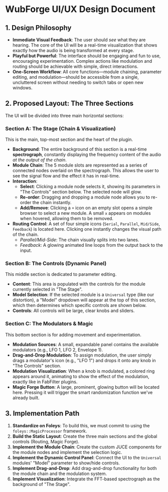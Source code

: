 # WubForge UI/UX Design Document

## 1. Design Philosophy

*   **Immediate Visual Feedback**: The user should *see* what they are hearing. The core of the UI will be a real-time visualization that shows exactly how the audio is being transformed at every stage.
*   **Playful but Powerful**: The interface should be engaging and fun to use, encouraging experimentation. Complex actions like modulation and routing should be achievable with simple, direct interactions.
*   **One-Screen Workflow**: All core functions—module chaining, parameter editing, and modulation—should be accessible from a single, uncluttered screen without needing to switch tabs or open new windows.

## 2. Proposed Layout: The Three Sections

The UI will be divided into three main horizontal sections:

### **Section A: The Stage (Chain & Visualization)**

This is the main, top-most section and the heart of the plugin.

*   **Background**: The entire background of this section is a real-time **spectrograph**, constantly displaying the frequency content of the audio *at the output of the chain*.
*   **Module Chain**: The 5 module slots are represented as a series of connected nodes overlaid on the spectrograph. This allows the user to see the signal flow and the effect it has in real-time.
*   **Interaction**:
    *   **Select**: Clicking a module node selects it, showing its parameters in "The Controls" section below. The selected node will glow.
    *   **Re-order**: Dragging and dropping a module node allows you to re-order the chain instantly.
    *   **Add/Remove**: Clicking a `+` icon on an empty slot opens a simple browser to select a new module. A small `x` appears on modules when hovered, allowing them to be removed.
*   **Routing Control**: A set of four simple icons (`Serial`, `Parallel`, `Mid/Side`, `Feedback`) is located here. Clicking one instantly changes the visual path of the chain.
    *   *Parallel/Mid-Side*: The chain visually splits into two lanes.
    *   *Feedback*: A glowing animated line loops from the output back to the input.

### **Section B: The Controls (Dynamic Panel)**

This middle section is dedicated to parameter editing.

*   **Content**: This area is populated with the controls for the module currently selected in "The Stage".
*   **Model Selection**: If the selected module is a `Universal` type (like our distortion), a "Model" dropdown will appear at the top of this section, which then determines which specific controls are shown below.
*   **Controls**: All controls will be large, clear knobs and sliders.

### **Section C: The Modulators & Magic**

This bottom section is for adding movement and experimentation.

*   **Modulation Sources**: A small, expandable panel contains the available modulators (e.g., LFO 1, LFO 2, Envelope 1).
*   **Drag-and-Drop Modulation**: To assign modulation, the user simply drags a modulator's icon (e.g., "LFO 1") and drops it onto any knob in "The Controls" section.
*   **Modulation Visualization**: When a knob is modulated, a colored ring appears around it, animating to show the effect of the modulation, exactly like in FabFilter plugins.
*   **Magic Forge Button**: A large, prominent, glowing button will be located here. Pressing it will trigger the smart randomization function we've already built.

## 3. Implementation Path

1.  **Standardize on Foleys**: To build this, we must commit to using the `foleys::MagicProcessor` framework.
2.  **Build the Static Layout**: Create the three main sections and the global controls (Routing, Magic Forge).
3.  **Implement the Module Chain**: Create the custom JUCE components for the module nodes and implement the selection logic.
4.  **Implement the Dynamic Control Panel**: Connect the UI to the `Universal` modules' "Model" parameter to show/hide controls.
5.  **Implement Drag-and-Drop**: Add drag-and-drop functionality for both the module chain and the modulation system.
6.  **Implement Visualization**: Integrate the FFT-based spectrograph as the background of "The Stage".
